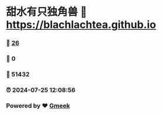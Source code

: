 # 甜水有只独角兽 :link: https://blachlachtea.github.io 
### :page_facing_up: [26](https://blachlachtea.github.io/tag.html) 
### :speech_balloon: 0 
### :hibiscus: 51432 
### :alarm_clock: 2024-07-25 12:08:56 
### Powered by :heart: [Gmeek](https://github.com/Meekdai/Gmeek)
